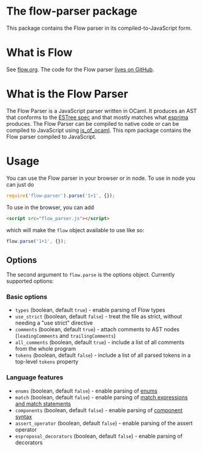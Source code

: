 # The flow-parser package

This package contains the Flow parser in its compiled-to-JavaScript form.

# What is Flow

See [flow.org](https://flow.org/). The code for the Flow parser [lives on GitHub](https://github.com/facebook/flow/tree/master/src/parser).

# What is the Flow Parser

The Flow Parser is a JavaScript parser written in OCaml. It produces an AST that conforms to the [ESTree spec](https://github.com/estree/estree) and that mostly matches what [esprima](http://esprima.org/) produces. The Flow Parser can be compiled to native code or can be compiled to JavaScript using [js_of_ocaml](http://ocsigen.org/js_of_ocaml/). This npm package contains the Flow parser compiled to JavaScript.

# Usage

You can use the Flow parser in your browser or in node. To use in node you can just do

```JavaScript
require('flow-parser').parse('1+1', {});
```

To use in the browser, you can add

```HTML
<script src="flow_parser.js"></script>
```

which will make the `flow` object available to use like so:

```JavaScript
flow.parse('1+1', {});
```

## Options

The second argument to `flow.parse` is the options object. Currently supported options:

### Basic options
* `types` (boolean, default `true`) - enable parsing of Flow types
* `use_strict` (boolean, default `false`) - treat the file as strict, without needing a "use strict" directive
* `comments` (boolean, default `true`) - attach comments to AST nodes (`leadingComments` and `trailingComments`)
* `all_comments` (boolean, default `true`) - include a list of all comments from the whole program
* `tokens` (boolean, default `false`) - include a list of all parsed tokens in a top-level `tokens` property

### Language features
* `enums` (boolean, default `false`) - enable parsing of [enums](https://flow.org/en/docs/enums/)
* `match` (boolean, default `false`) - enable parsing of [match expressions and match statements](https://flow.org/en/docs/match/)
* `components` (boolean, default `false`) - enable parsing of [component syntax](https://flow.org/en/docs/react/component-syntax/)
* `assert_operator` (boolean, default `false`) - enable parsing of the assert operator
* `esproposal_decorators` (boolean, default `false`) - enable parsing of decorators
